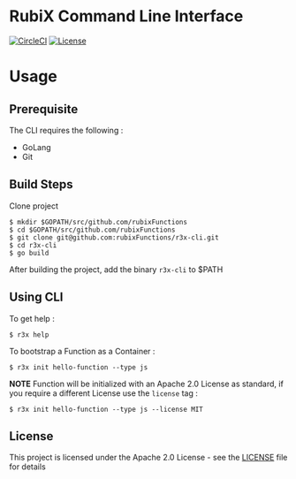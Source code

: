 # RubiX Command Line Interface
[![CircleCI](https://circleci.com/gh/rubixFunctions/r3x-cli.svg?style=svg)](https://circleci.com/gh/rubixFunctions/r3x-cli)
[![License](https://img.shields.io/badge/-Apache%202.0-blue.svg)](https://opensource.org/s/Apache-2.0)

# Usage
## Prerequisite
The CLI requires the following :
- GoLang
- Git

## Build Steps
Clone project
```
$ mkdir $GOPATH/src/github.com/rubixFunctions
$ cd $GOPATH/src/github.com/rubixFunctions
$ git clone git@github.com:rubixFunctions/r3x-cli.git
$ cd r3x-cli
$ go build
```
After building the project, add the binary `r3x-cli` to $PATH

## Using CLI
To get help :
```
$ r3x help
```
To bootstrap a Function as a Container :
```
$ r3x init hello-function --type js 
```
**NOTE** Function will be initialized with an Apache 2.0 License as standard, if you require a different License use the `license` tag :
```
$ r3x init hello-function --type js --license MIT
```

## License
This project is licensed under the Apache 2.0 License - see the [LICENSE](LICENSE) file for details

